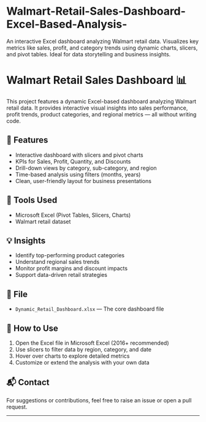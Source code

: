 # Walmart-Retail-Sales-Dashboard-Excel-Based-Analysis-
An interactive Excel dashboard analyzing Walmart retail data. Visualizes key metrics like sales, profit, and category trends using dynamic charts, slicers, and pivot tables. Ideal for data storytelling and business insights.
# Walmart Retail Sales Dashboard 📊

This project features a dynamic Excel-based dashboard analyzing Walmart retail data. It provides interactive visual insights into sales performance, profit trends, product categories, and regional metrics — all without writing code.

## 📌 Features

- Interactive dashboard with slicers and pivot charts
- KPIs for Sales, Profit, Quantity, and Discounts
- Drill-down views by category, sub-category, and region
- Time-based analysis using filters (months, years)
- Clean, user-friendly layout for business presentations

## 🧰 Tools Used

- Microsoft Excel (Pivot Tables, Slicers, Charts)
- Walmart retail dataset

## 💡 Insights

- Identify top-performing product categories
- Understand regional sales trends
- Monitor profit margins and discount impacts
- Support data-driven retail strategies

## 📁 File

- `Dynamic_Retail_Dashboard.xlsx` — The core dashboard file

## 🚀 How to Use

1. Open the Excel file in Microsoft Excel (2016+ recommended)
2. Use slicers to filter data by region, category, and date
3. Hover over charts to explore detailed metrics
4. Customize or extend the analysis with your own data

## 📬 Contact

For suggestions or contributions, feel free to raise an issue or open a pull request.

---
